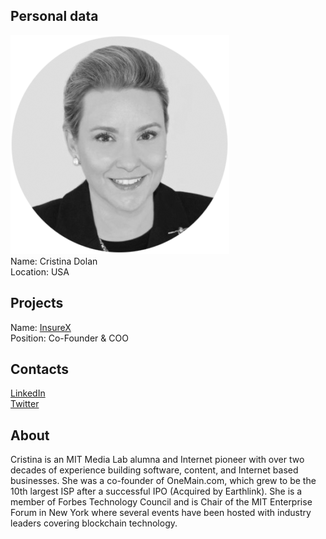 ## Personal data
![ photo](photo/cristina_dolan.png)  
Name: Cristina Dolan   
Location: USA  
## Projects 
Name: [InsureX](../projects/insurex.md)  
Position: Co-Founder & COO   
## Contacts
[LinkedIn](https://www.linkedin.com/in/cdolan/)  
[Twitter](https://twitter.com/CrisDolan)  
## About
Cristina is an MIT Media Lab alumna and Internet pioneer with over two decades of experience building software, content, and Internet based businesses. She was a co-founder of OneMain.com, which grew to be the 10th largest ISP after a successful IPO (Acquired by Earthlink). She is a member of Forbes Technology Council and is Chair of the MIT Enterprise Forum in New York where several events have been hosted with industry leaders covering blockchain technology.
